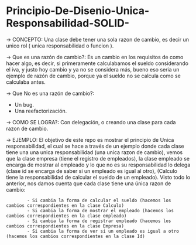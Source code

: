 # Principio-De-Disenio-Unica-Responsabilidad-SOLID-

-> CONCEPTO: Una clase debe tener una sola razon de cambio, es decir un unico rol ( unica responsabilidad o funcion ).


-> Que es una razón de cambio?: Es un cambio en los requisitos de como hacer algo, es decir, si primeramente calculabamos el sueldo
                                considerando el iva, y justo hoy cambio y ya no se considera más, bueno eso seria un ejemplo de razón
                                de cambio, porque ya el sueldo no se calcula como se calculaba antes.

-> Que No es una razón de cambio?:
   - Un bug.
   - Una reefactorización.

-> COMO SE LOGRA?: Con delegación, o creando una clase para cada razon de cambio.

-> EJEMPLO: El objetivo de este repo es mostrar el principio de Unica responsabilidad, el cual se hace a través de un ejemplo donde cada clase tiene una
            una unica responsabilidad (una unica razon de cambio), vemos que la clase empresa (tiene el registro de empleados), la clase empleado
            se encarga de mostrar al empleado y lo que no es su responsabilidad lo delega (clase id se encarga de saber si un empleado es igual al
            otro), (Calculo tiene la responsabilidad de calcular el sueldo de un empleado). Visto todo lo anterior, nos damos cuenta que cada clase
            tiene una única razon de cambio:
            
            - Si cambia la forma de calcular el sueldo (hacemos los cambios correspondientes en la clase Calculo)
            - Si cambia la forma de mostrar el empleado (hacemos los cambios correspondientes en la clase empleado)
            - Si cambia la forma de registrar empleado (hacemos los cambios correspondientes en la clase Empresa)
            - Si cambia la forma de ver si un empleado es igual a otro (hacemos los cambios correspondientes en la clase Id)
